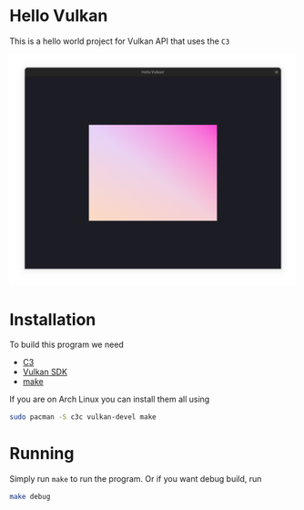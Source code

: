 # Hello Vulkan
This is a hello world project for Vulkan API that uses the `C3`

![](./readme/rectangle.png)

# Installation
To build this program we need
- [C3](https://c3-lang.org)
- [Vulkan SDK](https://vulkan.lunarg.com/sdk/home)
- [make](https://www.gnu.org/software/make)

If you are on Arch Linux you can install them all using
```sh
sudo pacman -S c3c vulkan-devel make
```
# Running
Simply run `make` to run the program. Or if you want debug build, run
```sh
make debug
```
